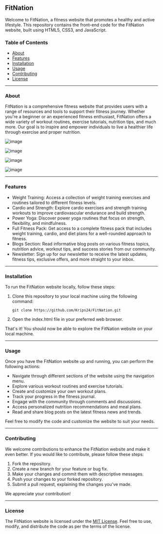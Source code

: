 ## FitNation

Welcome to FitNation, a fitness website that promotes a healthy and active lifestyle. This repository contains the front-end code for the FitNation website, built using HTML5, CSS3, and JavaScript.

### Table of Contents
- [About](#about)
- [Features](#features)
- [Installation](#installation)
- [Usage](#usage)
- [Contributing](#contributing)
- [License](#license)

<hr>

### About
FitNation is a comprehensive fitness website that provides users with a range of resources and tools to support their fitness journey. Whether you're a beginner or an experienced fitness enthusiast, FitNation offers a wide variety of workout routines, exercise tutorials, nutrition tips, and much more. Our goal is to inspire and empower individuals to live a healthier life through exercise and proper nutrition.

![image](https://github.com/Krips24/FitNation-website/assets/109458778/1ada7b2d-978d-4b3f-824b-d06918aa9777) 

![image](https://github.com/Krips24/FitNation-website/assets/109458778/22454062-9121-4498-8a4e-b5a1afb861b3)

![image](https://github.com/Krips24/FitNation-website/assets/109458778/cc777b1e-50fa-432e-97be-22baea29916c)

![image](https://github.com/Krips24/FitNation-website/assets/109458778/ff725475-e939-4391-b927-bc7ecb4680e3)


<hr>

### Features
- Weight Training: Access a collection of weight training exercises and routines tailored to different fitness levels.
- Cardio and Strength: Explore cardio exercises and strength training workouts to improve cardiovascular endurance and build strength.
- Power Yoga: Discover power yoga routines that focus on strength, flexibility, and mindfulness.
- Full Fitness Pack: Get access to a complete fitness pack that includes weight training, cardio, and diet plans for a well-rounded approach to fitness.
- Blogs Section: Read informative blog posts on various fitness topics, nutrition advice, workout tips, and success stories from our community.
- Newsletter: Sign up for our newsletter to receive the latest updates, fitness tips, exclusive offers, and more straight to your inbox.

<hr>

### Installation
To run the FitNation website locally, follow these steps:

1. Clone this repository to your local machine using the following command:
   ```
   git clone https://github.com/Krips24/FitNation.git
   ```

2. Open the index.html file in your preferred web browser.

That's it! You should now be able to explore the FitNation website on your local machine.

<hr>

### Usage
Once you have the FitNation website up and running, you can perform the following actions:

- Navigate through different sections of the website using the navigation menu.
- Explore various workout routines and exercise tutorials.
- Create and customize your own workout plans.
- Track your progress in the fitness journal.
- Engage with the community through comments and discussions.
- Access personalized nutrition recommendations and meal plans.
- Read and share blog posts on the latest fitness news and trends.

Feel free to modify the code and customize the website to suit your needs.

<hr>

### Contributing
We welcome contributions to enhance the FitNation website and make it even better. If you would like to contribute, please follow these steps:

1. Fork the repository.
2. Create a new branch for your feature or bug fix.
3. Make your changes and commit them with descriptive messages.
4. Push your changes to your forked repository.
5. Submit a pull request, explaining the changes you've made.

We appreciate your contribution!

<hr>

### License
The FitNation website is licensed under the [MIT License](LICENSE). Feel free to use, modify, and distribute the code as per the terms of the license.

